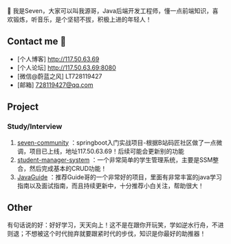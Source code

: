  👋 我是Seven，大家可以叫我源哥，Java后端开发工程师，懂一点前端知识，喜欢锻炼，听音乐，是个坚韧不拔，积极上进的年轻人！

## Contact me 📱

- [个人博客] http://117.50.63.69
- [个人论坛] http://117.50.63.69:8080
- [微信@蔚蓝之风] LT728119427
- [邮箱] 728119427@qq.com
## Project

### Study/Interview


1. [seven-community](https://github.com/728119427/seven-community) ：springboot入门实战项目-根据B站码匠社区做了一点微调，项目已上线，地址117.50.63.69！后续可能会更新别的功能
2. [student-manager-system](https://github.com/728119427/student-manager-system) ：一个非常简单的学生管理系统，主要是SSM整合，然后完成基本的CRUD功能！
3. [JavaGuide](https://github.com/Snailclimb/JavaGuide) ：推荐Guide哥的一个非常好的项目，里面有非常丰富的java学习指南以及面试指南，而且持续更新中，十分推荐小白关注，帮助很大！

## Other
有句话说的好：好好学习，天天向上！这不是在跟你开玩笑，学如逆水行舟，不进则退；不想被这个时代抛弃就要跟紧时代的步伐，知识是你最好的助推器！
